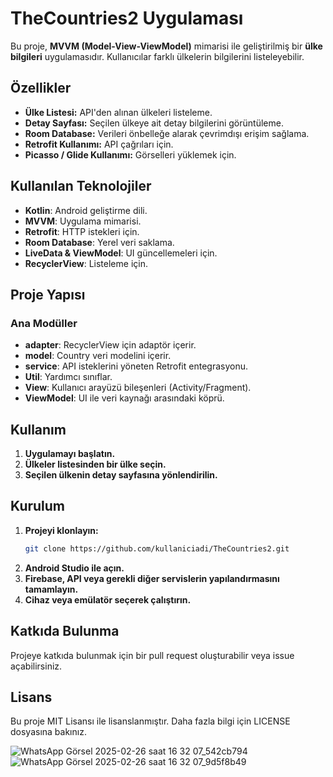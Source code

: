 # TheCountries2 Uygulaması

Bu proje, **MVVM (Model-View-ViewModel)** mimarisi ile geliştirilmiş bir **ülke bilgileri** uygulamasıdır. Kullanıcılar farklı ülkelerin bilgilerini listeleyebilir.

## Özellikler
- **Ülke Listesi:** API'den alınan ülkeleri listeleme.
- **Detay Sayfası:** Seçilen ülkeye ait detay bilgilerini görüntüleme.
- **Room Database:** Verileri önbelleğe alarak çevrimdışı erişim sağlama.
- **Retrofit Kullanımı:** API çağrıları için.
- **Picasso / Glide Kullanımı:** Görselleri yüklemek için.

## Kullanılan Teknolojiler
- **Kotlin**: Android geliştirme dili.
- **MVVM**: Uygulama mimarisi.
- **Retrofit**: HTTP istekleri için.
- **Room Database**: Yerel veri saklama.
- **LiveData & ViewModel**: UI güncellemeleri için.
- **RecyclerView**: Listeleme için.

## Proje Yapısı

### **Ana Modüller**
- **adapter**: RecyclerView için adaptör içerir.
- **model**: Country veri modelini içerir.
- **service**: API isteklerini yöneten Retrofit entegrasyonu.
- **Util**: Yardımcı sınıflar.
- **View**: Kullanıcı arayüzü bileşenleri (Activity/Fragment).
- **ViewModel**: UI ile veri kaynağı arasındaki köprü.

## Kullanım
1. **Uygulamayı başlatın.**
2. **Ülkeler listesinden bir ülke seçin.**
3. **Seçilen ülkenin detay sayfasına yönlendirilin.**

## Kurulum
1. **Projeyi klonlayın:**
   ```sh
   git clone https://github.com/kullaniciadi/TheCountries2.git
   ```
2. **Android Studio ile açın.**
3. **Firebase, API veya gerekli diğer servislerin yapılandırmasını tamamlayın.**
4. **Cihaz veya emülatör seçerek çalıştırın.**

## Katkıda Bulunma
Projeye katkıda bulunmak için bir pull request oluşturabilir veya issue açabilirsiniz.

## Lisans
Bu proje MIT Lisansı ile lisanslanmıştır. Daha fazla bilgi için LICENSE dosyasına bakınız.

![WhatsApp Görsel 2025-02-26 saat 16 32 07_542cb794](https://github.com/user-attachments/assets/6651f46c-8ee0-4b1d-b37b-4ccaaa10a4e5)
  ![WhatsApp Görsel 2025-02-26 saat 16 32 07_9d5f8b49](https://github.com/user-attachments/assets/128c407b-9074-4440-b9fd-2cde38660a80)
